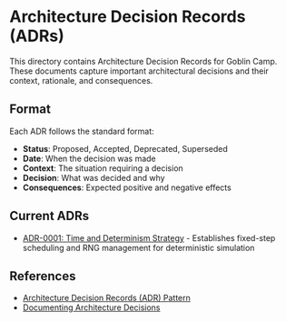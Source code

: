 # Architecture Decision Records (ADRs)

This directory contains Architecture Decision Records for Goblin Camp. These documents capture important architectural decisions and their context, rationale, and consequences.

## Format

Each ADR follows the standard format:
- **Status**: Proposed, Accepted, Deprecated, Superseded
- **Date**: When the decision was made
- **Context**: The situation requiring a decision
- **Decision**: What was decided and why
- **Consequences**: Expected positive and negative effects

## Current ADRs

- [ADR-0001: Time and Determinism Strategy](0001-time-determinism.md) - Establishes fixed-step scheduling and RNG management for deterministic simulation

## References

- [Architecture Decision Records (ADR) Pattern](https://github.com/joelparkerhenderson/architecture-decision-record)
- [Documenting Architecture Decisions](http://thinkrelevance.com/blog/2011/11/15/documenting-architecture-decisions)